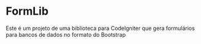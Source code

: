 # FormLib
Este é um projeto de uma biblioteca para CodeIgniter que gera formulários para bancos de dados no formato do Bootstrap
